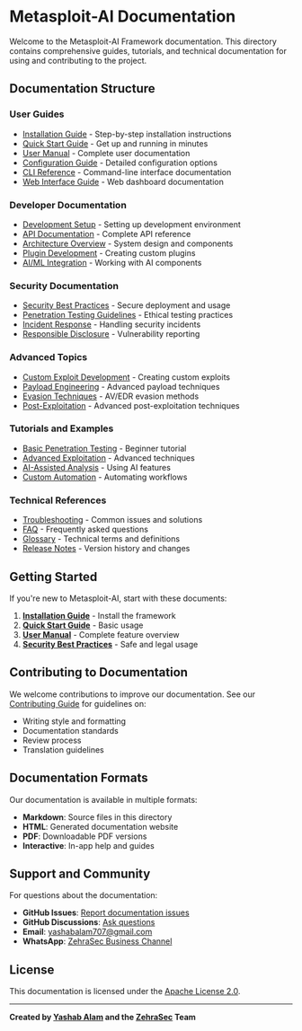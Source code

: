 # Metasploit-AI Documentation

Welcome to the Metasploit-AI Framework documentation. This directory contains comprehensive guides, tutorials, and technical documentation for using and contributing to the project.

## Documentation Structure

### User Guides
- [Installation Guide](installation.md) - Step-by-step installation instructions
- [Quick Start Guide](quickstart.md) - Get up and running in minutes
- [User Manual](user-manual.md) - Complete user documentation
- [Configuration Guide](configuration.md) - Detailed configuration options
- [CLI Reference](cli-reference.md) - Command-line interface documentation
- [Web Interface Guide](web-interface.md) - Web dashboard documentation

### Developer Documentation
- [Development Setup](development.md) - Setting up development environment
- [API Documentation](api.md) - Complete API reference
- [Architecture Overview](architecture.md) - System design and components
- [Plugin Development](plugin-development.md) - Creating custom plugins
- [AI/ML Integration](ai-integration.md) - Working with AI components

### Security Documentation
- [Security Best Practices](security-best-practices.md) - Secure deployment and usage
- [Penetration Testing Guidelines](pentest-guidelines.md) - Ethical testing practices
- [Incident Response](incident-response.md) - Handling security incidents
- [Responsible Disclosure](responsible-disclosure.md) - Vulnerability reporting

### Advanced Topics
- [Custom Exploit Development](exploit-development.md) - Creating custom exploits
- [Payload Engineering](payload-engineering.md) - Advanced payload techniques
- [Evasion Techniques](evasion-techniques.md) - AV/EDR evasion methods
- [Post-Exploitation](post-exploitation.md) - Advanced post-exploitation techniques

### Tutorials and Examples
- [Basic Penetration Testing](tutorials/basic-pentest.md) - Beginner tutorial
- [Advanced Exploitation](tutorials/advanced-exploitation.md) - Advanced techniques
- [AI-Assisted Analysis](tutorials/ai-analysis.md) - Using AI features
- [Custom Automation](tutorials/automation.md) - Automating workflows

### Technical References
- [Troubleshooting](troubleshooting.md) - Common issues and solutions
- [FAQ](faq.md) - Frequently asked questions
- [Glossary](glossary.md) - Technical terms and definitions
- [Release Notes](release-notes.md) - Version history and changes

## Getting Started

If you're new to Metasploit-AI, start with these documents:

1. **[Installation Guide](installation.md)** - Install the framework
2. **[Quick Start Guide](quickstart.md)** - Basic usage
3. **[User Manual](user-manual.md)** - Complete feature overview
4. **[Security Best Practices](security-best-practices.md)** - Safe and legal usage

## Contributing to Documentation

We welcome contributions to improve our documentation. See our [Contributing Guide](../CONTRIBUTING.md) for guidelines on:

- Writing style and formatting
- Documentation standards
- Review process
- Translation guidelines

## Documentation Formats

Our documentation is available in multiple formats:

- **Markdown**: Source files in this directory
- **HTML**: Generated documentation website
- **PDF**: Downloadable PDF versions
- **Interactive**: In-app help and guides

## Support and Community

For questions about the documentation:

- **GitHub Issues**: [Report documentation issues](https://github.com/yashab-cyber/metasploit-ai/issues)
- **GitHub Discussions**: [Ask questions](https://github.com/yashab-cyber/metasploit-ai/discussions)
- **Email**: yashabalam707@gmail.com
- **WhatsApp**: [ZehraSec Business Channel](https://whatsapp.com/channel/0029Vaoa1GfKLaHlL0Kc8k1q)

## License

This documentation is licensed under the [Apache License 2.0](../LICENSE).

---

**Created by [Yashab Alam](https://github.com/yashab-cyber) and the [ZehraSec](https://www.zehrasec.com) Team**
